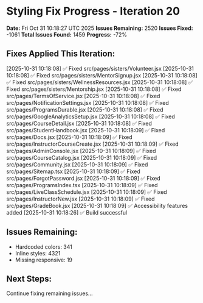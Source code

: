 # Styling Fix Progress - Iteration 20

**Date:** Fri Oct 31 10:18:27 UTC 2025
**Issues Remaining:** 2520
**Issues Fixed:** -1061
**Total Issues Found:** 1459
**Progress:** -72%

## Fixes Applied This Iteration:

[2025-10-31 10:18:08] ✅ Fixed src/pages/sisters/Volunteer.jsx
[2025-10-31 10:18:08] ✅ Fixed src/pages/sisters/MentorSignup.jsx
[2025-10-31 10:18:08] ✅ Fixed src/pages/sisters/WellnessResources.jsx
[2025-10-31 10:18:08] ✅ Fixed src/pages/sisters/Mentorship.jsx
[2025-10-31 10:18:08] ✅ Fixed src/pages/TermsOfService.jsx
[2025-10-31 10:18:08] ✅ Fixed src/pages/NotificationSettings.jsx
[2025-10-31 10:18:08] ✅ Fixed src/pages/ProgramsDurable.jsx
[2025-10-31 10:18:08] ✅ Fixed src/pages/GoogleAnalyticsSetup.jsx
[2025-10-31 10:18:08] ✅ Fixed src/pages/CourseDetail.jsx
[2025-10-31 10:18:08] ✅ Fixed src/pages/StudentHandbook.jsx
[2025-10-31 10:18:09] ✅ Fixed src/pages/Docs.jsx
[2025-10-31 10:18:09] ✅ Fixed src/pages/InstructorCourseCreate.jsx
[2025-10-31 10:18:09] ✅ Fixed src/pages/AdminConsole.jsx
[2025-10-31 10:18:09] ✅ Fixed src/pages/CourseCatalog.jsx
[2025-10-31 10:18:09] ✅ Fixed src/pages/Community.jsx
[2025-10-31 10:18:09] ✅ Fixed src/pages/Sitemap.tsx
[2025-10-31 10:18:09] ✅ Fixed src/pages/ForgotPassword.jsx
[2025-10-31 10:18:09] ✅ Fixed src/pages/ProgramsIndex.tsx
[2025-10-31 10:18:09] ✅ Fixed src/pages/LiveClassSchedule.jsx
[2025-10-31 10:18:09] ✅ Fixed src/pages/InstructorNew.jsx
[2025-10-31 10:18:09] ✅ Fixed src/pages/GradeBook.jsx
[2025-10-31 10:18:09] ✅ Accessibility features added
[2025-10-31 10:18:26] ✅ Build successful

## Issues Remaining:

- Hardcoded colors: 341
- Inline styles: 4321
- Missing responsive: 19

## Next Steps:

Continue fixing remaining issues...
